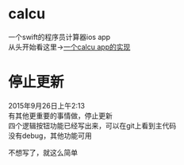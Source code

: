 # calcu
一个swift的程序员计算器ios app  
从头开始看这里->[一个calcu app的实现](http://gaoryrt.github.io/2015/09/21/一个calcu-app的实现/)

# 停止更新  
2015年9月26日上午2:13  
有其他更重要的事情做，停止更新  
四个逻辑按钮功能已经写出来，可以在git上看到主代码  
没有debug，其他功能可用 

不想写了，就这么简单
